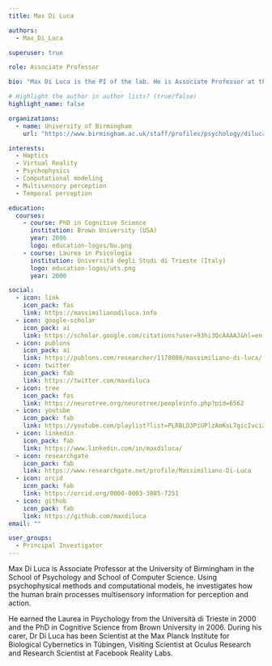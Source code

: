 ```yaml
---
title: Max Di Luca

authors:
  - Max_Di_Luca

superuser: true

role: Associate Professor

bio: "Max Di Luca is the PI of the lab. He is Associate Professor at the University of Birmingham (UK)."

# Highlight the author in author lists? (true/false)
highlight_name: false

organizations:
  - name: University of Birmingham
    url: "https://www.birmingham.ac.uk/staff/profiles/psychology/diluca-massimiliano.aspx"

interests:
  - Haptics
  - Virtual Reality
  - Psychophysics
  - Computational modeling
  - Multisensory perception
  - Temporal perception

education:
  courses:
    - course: PhD in Cognitive Science
      institution: Brown University (USA)
      year: 2006
      logo: education-logos/bu.png
    - course: Laurea in Psicologia
      institution: Universitá degli Studi di Trieste (Italy)
      logo: education-logos/uts.png
      year: 2000

social:
  - icon: link
    icon_pack: fas
    link: https://massimilianodiluca.info
  - icon: google-scholar
    icon_pack: ai
    link: https://scholar.google.com/citations?user=93hi3QcAAAAJ&hl=en
  - icon: publons
    icon_pack: ai
    link: https://publons.com/researcher/1170808/massimiliano-di-luca/
  - icon: twitter
    icon_pack: fab
    link: https://twitter.com/maxdiluca
  - icon: tree
    icon_pack: fas
    link: https://neurotree.org/neurotree/peopleinfo.php?pid=6562
  - icon: youtube
    icon_pack: fab
    link: https://youtube.com/playlist?list=PLRBLD3PiUPlzAmKsL7gicIvci2lRXoZah
  - icon: linkedin
    icon_pack: fab
    link: https://www.linkedin.com/in/maxdiluca/
  - icon: researchgate
    icon_pack: fab
    link: https://www.researchgate.net/profile/Massimiliano-Di-Luca
  - icon: orcid
    icon_pack: fab
    link: https://orcid.org/0000-0003-3085-7251
  - icon: github
    icon_pack: fab
    link: https://github.com/maxdiluca
email: ""

user_groups:
  - Principal Investigator
---
```


Max Di Luca is Associate Professor at the University of Birmingham in the School of Psychology and School of Computer Science. Using psychophysical methods and computational models, he investigates how the human brain processes multisensory information for perception and action.

He earned the Laurea in Psychology from the Università di Trieste in 2000 and the PhD in Cognitive Science from Brown University in 2006. During his carer, Dr Di Luca has been Scientist at the Max Planck Institute for Biological Cybernetics in Tübingen, Visiting Scientist at Oculus Research and Research Scientist at Facebook Reality Labs.




